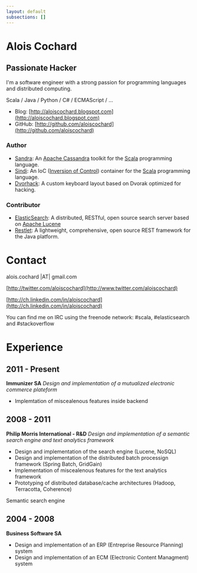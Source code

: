 ```yaml
---
layout: default
subsections: []
---
```


# Alois Cochard

## Passionate Hacker

I'm a software engineer with a strong passion for programming languages and distributed computing.

Scala / Java / Python / C# / ECMAScript / ...

* Blog: [http://aloiscochard.blogspot.com](http://aloiscochard.blogspot.com)
* GitHub: [http://github.com/aloiscochard](http://github.com/aloiscochard)

### Author
* [Sandra](http://github.com/aloiscochard/sandra/): An [Apache Cassandra](http://cassandra.apache.org) toolkit for the [Scala](http://www.scala-lang.org) programming language.
* [Sindi](http://aloiscochard.github.com/sindi/): An IoC ([Inversion of Control](http://martinfowler.com/articles/injection.html)) container for the [Scala](http://www.scala-lang.org) programming language.
* [Dvorhack](http://github.com/aloiscochard/dvorhack/): A custom keyboard layout based on Dvorak optimized for hacking.

### Contributor
* [ElasticSearch](https://github.com/aloiscochard/elasticsearch-osem): A distributed, RESTful, open source search server based on [Apache Lucene](https://en.wikipedia.org/wiki/Apache_Lucene)
* [Restlet](http://www.restlet.org/): A lightweight, comprehensive, open source REST framework for the Java platform.

# Contact

alois.cochard |AT| gmail.com

[http://twitter.com/aloiscochard](http://www.twitter.com/aloiscochard)

[http://ch.linkedin.com/in/aloiscochard](http://ch.linkedin.com/in/aloiscochard)

You can find me on IRC using the freenode network: #scala, #elasticsearch and #stackoverflow

# Experience

## 2011 - Present
**Immunizer SA**
_Design and implementation of a mutualized electronic commerce plateform_
* Implemtation of miscealenous features inside backend

## 2008 - 2011
**Philip Morris International - R&D**
_Design and implementation of a semantic search engine and text analytics framework_
* Design and implementation of the search engine (Lucene, NoSQL) 
* Design and implementation of the distributed batch processign framework (Spring Batch, GridGain)
* Implementation of miscealenous features for the text analytics framework
* Prototyping of distributed database/cache architectures (Hadoop, Terracotta, Coherence)

Semantic search engine

## 2004 - 2008
**Business Software SA**
* Design and implementation of an ERP (Entreprise Resource Planning) system
* Design and implementation of an ECM (Electronic Content Managment) system
